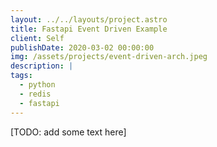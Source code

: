 ```yaml
---
layout: ../../layouts/project.astro
title: Fastapi Event Driven Example
client: Self
publishDate: 2020-03-02 00:00:00
img: /assets/projects/event-driven-arch.jpeg
description: |
tags:
  - python
  - redis
  - fastapi
---
```


[TODO: add some text here]